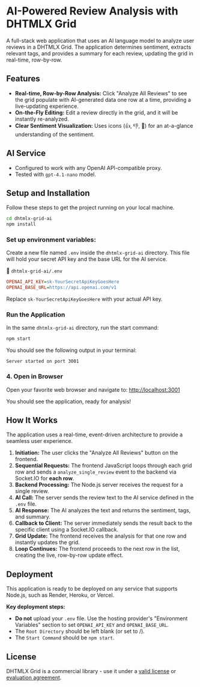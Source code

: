 
# AI-Powered Review Analysis with DHTMLX Grid

A full-stack web application that uses an AI language model to analyze user reviews in a DHTMLX Grid. The application determines sentiment, extracts relevant tags, and provides a summary for each review, updating the grid in real-time, row-by-row.

## Features

- **Real-time, Row-by-Row Analysis:** Click "Analyze All Reviews" to see the grid populate with AI-generated data one row at a time, providing a live-updating experience.
- **On-the-Fly Editing:** Edit a review directly in the grid, and it will be instantly re-analyzed.
- **Clear Sentiment Visualization:** Uses icons (👍, 👎, 🤔) for an at-a-glance understanding of the sentiment.

## AI Service

  - Configured to work with any OpenAI API-compatible proxy.
  - Tested with `gpt-4.1-nano` model.

## Setup and Installation

Follow these steps to get the project running on your local machine.

```bash
cd dhtmlx-grid-ai
npm install
```

### Set up environment variables:
Create a new file named `.env` inside the `dhtmlx-grid-ai` directory. This file will hold your secret API key and the base URL for the AI service.


📄 `dhtmlx-grid-ai/.env`
```ini
OPENAI_API_KEY=sk-YourSecretApiKeyGoesHere
OPENAI_BASE_URL=https://api.openai.com/v1
```

Replace `sk-YourSecretApiKeyGoesHere` with your actual API key.

### Run the Application

In the same `dhtmlx-grid-ai` directory, run the start command:
```bash
npm start
```

You should see the following output in your terminal:
```
Server started on port 3001
```

### 4. Open in Browser

Open your favorite web browser and navigate to:
[http://localhost:3001](http://localhost:3001)

You should see the application, ready for analysis!

## How It Works

The application uses a real-time, event-driven architecture to provide a seamless user experience.

1.  **Initiation:** The user clicks the "Analyze All Reviews" button on the frontend.
2.  **Sequential Requests:** The frontend JavaScript loops through each grid row and sends a `analyze_single_review` event to the backend via Socket.IO for **each row**.
3.  **Backend Processing:** The Node.js server receives the request for a single review.
4.  **AI Call:** The server sends the review text to the AI service defined in the `.env` file.
5.  **AI Response:** The AI analyzes the text and returns the sentiment, tags, and summary.
6.  **Callback to Client:** The server immediately sends the result back to the specific client using a Socket.IO callback.
7.  **Grid Update:** The frontend receives the analysis for that one row and instantly updates the grid.
8.  **Loop Continues:** The frontend proceeds to the next row in the list, creating the live, row-by-row update effect.

## Deployment

This application is ready to be deployed on any service that supports Node.js, such as Render, Heroku, or Vercel.

**Key deployment steps:**
- **Do not** upload your `.env` file. Use the hosting provider's "Environment Variables" section to set `OPENAI_API_KEY` and `OPENAI_BASE_URL`.
- The `Root Directory` should be left blank (or set to /).
- The `Start Command` should be `npm start`.

## License

DHTMLX Grid is a commercial library - use it under a [valid license](https://dhtmlx.com/docs/products/licenses.shtml) or [evaluation agreement](https://dhtmlx.com/docs/products/dhtmlxGrid/download.shtml).